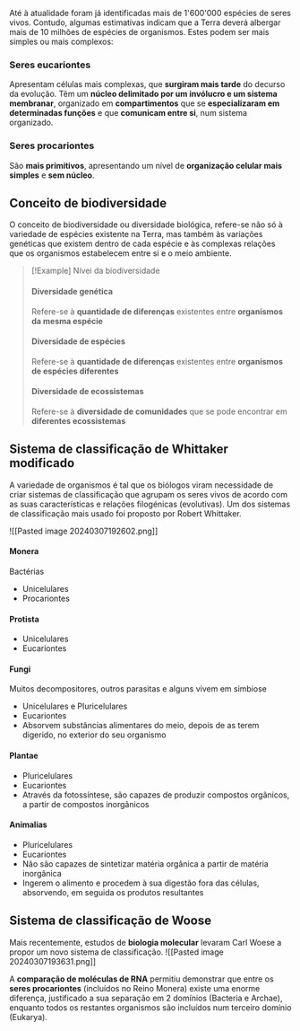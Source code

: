 Até à atualidade foram já identificadas mais de 1'600'000 espécies de seres vivos. Contudo, algumas estimativas indicam que a Terra deverá albergar mais de 10 milhões de espécies de organismos. 
Estes podem ser mais simples ou mais complexos:
### Seres eucariontes
Apresentam células mais complexas, que **surgiram mais tarde** do decurso da evolução.
Têm um **núcleo delimitado por um invólucro e um sistema membranar**, organizado em **compartimentos** que se **especializaram em determinadas funções** e que **comunicam entre si**, num sistema organizado.
### Seres procariontes
São **mais primitivos**, apresentando um nível de **organização celular mais simples** e **sem núcleo**.

## Conceito de biodiversidade
 
O conceito de biodiversidade ou diversidade biológica, refere-se não só à variedade de espécies existente na Terra, mas também às variações genéticas que existem dentro de cada espécie e às complexas relações que os organismos estabelecem entre si e o meio ambiente.

>[!Example] Nívei da biodiversidade
>#### Diversidade genética
>Refere-se à **quantidade de diferenças** existentes entre **organismos da mesma espécie**
>
>#### Diversidade de espécies
>Refere-se à **quantidade de diferenças** existentes entre **organismos de espécies diferentes**
>
>#### Diversidade de ecossistemas
>Refere-se à **diversidade de comunidades** que se pode encontrar em **diferentes ecossistemas**

## Sistema de classificação de Whittaker modificado
 
A variedade de organismos é tal que os biólogos viram necessidade de criar sistemas de classificação que agrupam os seres vivos de acordo com as suas características e relações filogénicas (evolutivas). Um dos sistemas de classificação mais usado foi proposto por Robert Whittaker.

![[Pasted image 20240307192602.png]]
#### Monera
Bactérias
- Unicelulares
- Procariontes
#### Protista
- Unicelulares
- Eucariontes
#### Fungi
Muitos decompositores, outros parasitas e alguns vivem em simbiose
- Unicelulares e Pluricelulares
- Eucariontes
- Absorvem substâncias alimentares do meio, depois de as terem digerido, no exterior do seu organismo
#### Plantae
- Pluricelulares
- Eucariontes
- Através da fotossíntese, são capazes de produzir compostos orgânicos, a partir de compostos inorgânicos
#### Animalias
- Pluricelulares
- Eucariontes
- Não são capazes de sintetizar matéria orgânica a partir de matéria inorgânica
- Ingerem o alimento e procedem à sua digestão fora das células, absorvendo, em seguida os produtos resultantes

## Sistema de classificação de Woose
 
Mais recentemente, estudos de **biologia molecular** levaram Carl Woese a propor um novo sistema de classificação.
![[Pasted image 20240307193631.png]]

A **comparação de moléculas de RNA** permitiu demonstrar que entre os **seres procariontes** (incluídos no Reino Monera) existe uma enorme diferença, justificado a sua separação em 2 domínios (Bacteria e Archae), enquanto todos os restantes organismos são incluídos num terceiro domínio (Eukarya).